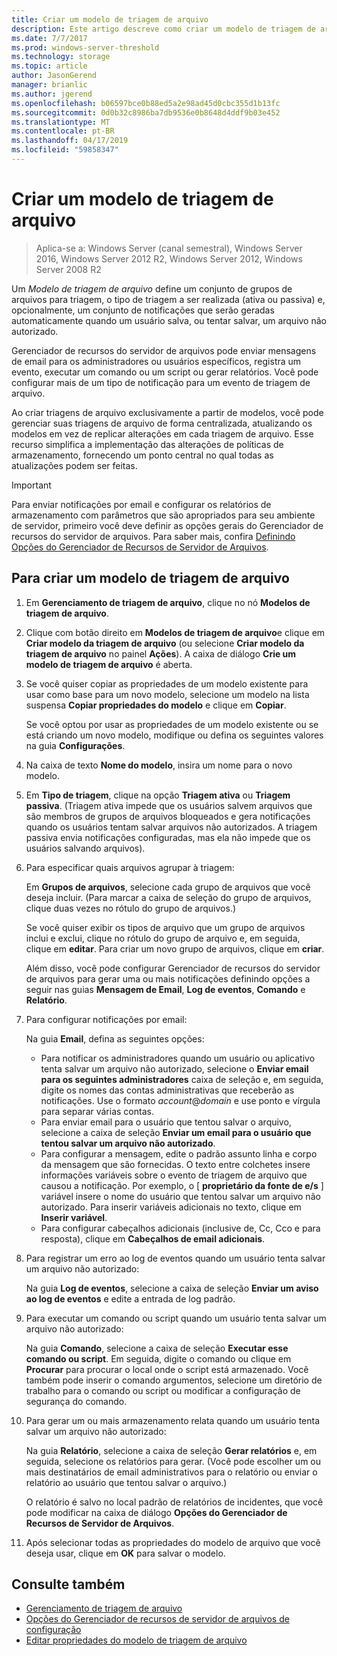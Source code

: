 ```yaml
---
title: Criar um modelo de triagem de arquivo
description: Este artigo descreve como criar um modelo de triagem de arquivo
ms.date: 7/7/2017
ms.prod: windows-server-threshold
ms.technology: storage
ms.topic: article
author: JasonGerend
manager: brianlic
ms.author: jgerend
ms.openlocfilehash: b06597bce0b88ed5a2e98ad45d0cbc355d1b13fc
ms.sourcegitcommit: 0d0b32c8986ba7db9536e0b8648d4ddf9b03e452
ms.translationtype: MT
ms.contentlocale: pt-BR
ms.lasthandoff: 04/17/2019
ms.locfileid: "59858347"
---
```

# <a name="create-a-file-screen-template"></a>Criar um modelo de triagem de arquivo

> Aplica-se a: Windows Server (canal semestral), Windows Server 2016, Windows Server 2012 R2, Windows Server 2012, Windows Server 2008 R2

Um *Modelo de triagem de arquivo* define um conjunto de grupos de arquivos para triagem, o tipo de triagem a ser realizada (ativa ou passiva) e, opcionalmente, um conjunto de notificações que serão geradas automaticamente quando um usuário salva, ou tentar salvar, um arquivo não autorizado.

Gerenciador de recursos do servidor de arquivos pode enviar mensagens de email para os administradores ou usuários específicos, registra um evento, executar um comando ou um script ou gerar relatórios. Você pode configurar mais de um tipo de notificação para um evento de triagem de arquivo.

Ao criar triagens de arquivo exclusivamente a partir de modelos, você pode gerenciar suas triagens de arquivo de forma centralizada, atualizando os modelos em vez de replicar alterações em cada triagem de arquivo. Esse recurso simplifica a implementação das alterações de políticas de armazenamento, fornecendo um ponto central no qual todas as atualizações podem ser feitas.

> [!Important]
> Para enviar notificações por email e configurar os relatórios de armazenamento com parâmetros que são apropriados para seu ambiente de servidor, primeiro você deve definir as opções gerais do Gerenciador de recursos do servidor de arquivos. Para saber mais, confira [Definindo Opções do Gerenciador de Recursos de Servidor de Arquivos](setting-file-server-resource-manager-options.md).

## <a name="to-create-a-file-screen-template"></a>Para criar um modelo de triagem de arquivo

1.  Em **Gerenciamento de triagem de arquivo**, clique no nó **Modelos de triagem de arquivo**.

2.  Clique com botão direito em **Modelos de triagem de arquivo**e clique em **Criar modelo da triagem de arquivo** (ou selecione **Criar modelo da triagem de arquivo** no painel **Ações**). A caixa de diálogo **Crie um modelo de triagem de arquivo** é aberta.

3.  Se você quiser copiar as propriedades de um modelo existente para usar como base para um novo modelo, selecione um modelo na lista suspensa **Copiar propriedades do modelo** e clique em **Copiar**.

    Se você optou por usar as propriedades de um modelo existente ou se está criando um novo modelo, modifique ou defina os seguintes valores na guia **Configurações**.

4.  Na caixa de texto **Nome do modelo**, insira um nome para o novo modelo.

5.  Em **Tipo de triagem**, clique na opção **Triagem ativa** ou **Triagem passiva**. (Triagem ativa impede que os usuários salvem arquivos que são membros de grupos de arquivos bloqueados e gera notificações quando os usuários tentam salvar arquivos não autorizados. A triagem passiva envia notificações configuradas, mas ela não impede que os usuários salvando arquivos).

6.  Para especificar quais arquivos agrupar à triagem:

    Em **Grupos de arquivos**, selecione cada grupo de arquivos que você deseja incluir. (Para marcar a caixa de seleção do grupo de arquivos, clique duas vezes no rótulo do grupo de arquivos.)

    Se você quiser exibir os tipos de arquivo que um grupo de arquivos inclui e exclui, clique no rótulo do grupo de arquivo e, em seguida, clique em **editar**. Para criar um novo grupo de arquivos, clique em **criar**.

    Além disso, você pode configurar Gerenciador de recursos do servidor de arquivos para gerar uma ou mais notificações definindo opções a seguir nas guias **Mensagem de Email**, **Log de eventos**, **Comando** e **Relatório**.

7.  Para configurar notificações por email:

    Na guia **Email**, defina as seguintes opções:

    -   Para notificar os administradores quando um usuário ou aplicativo tenta salvar um arquivo não autorizado, selecione o **Enviar email para os seguintes administradores** caixa de seleção e, em seguida, digite os nomes das contas administrativas que receberão as notificações. Use o formato *account*@*domain* e use ponto e vírgula para separar várias contas.
    -   Para enviar email para o usuário que tentou salvar o arquivo, selecione a caixa de seleção **Enviar um email para o usuário que tentou salvar um arquivo não autorizado**.
    -   Para configurar a mensagem, edite o padrão assunto linha e corpo da mensagem que são fornecidas. O texto entre colchetes insere informações variáveis sobre o evento de triagem de arquivo que causou a notificação. Por exemplo, o \[ **proprietário da fonte de e/s** \] variável insere o nome do usuário que tentou salvar um arquivo não autorizado. Para inserir variáveis adicionais no texto, clique em **Inserir variável**.
    -   Para configurar cabeçalhos adicionais (inclusive de, Cc, Cco e para resposta), clique em **Cabeçalhos de email adicionais**.

8.  Para registrar um erro ao log de eventos quando um usuário tenta salvar um arquivo não autorizado:

    Na guia **Log de eventos**, selecione a caixa de seleção **Enviar um aviso ao log de eventos** e edite a entrada de log padrão.

9.  Para executar um comando ou script quando um usuário tenta salvar um arquivo não autorizado:

    Na guia **Comando**, selecione a caixa de seleção **Executar esse comando ou script**. Em seguida, digite o comando ou clique em **Procurar** para procurar o local onde o script está armazenado. Você também pode inserir o comando argumentos, selecione um diretório de trabalho para o comando ou script ou modificar a configuração de segurança do comando.

10. Para gerar um ou mais armazenamento relata quando um usuário tenta salvar um arquivo não autorizado:

    Na guia **Relatório**, selecione a caixa de seleção **Gerar relatórios** e, em seguida, selecione os relatórios para gerar. (Você pode escolher um ou mais destinatários de email administrativos para o relatório ou enviar o relatório ao usuário que tentou salvar o arquivo.)

    O relatório é salvo no local padrão de relatórios de incidentes, que você pode modificar na caixa de diálogo **Opções do Gerenciador de Recursos de Servidor de Arquivos**.

11. Após selecionar todas as propriedades do modelo de arquivo que você deseja usar, clique em **OK** para salvar o modelo.

## <a name="see-also"></a>Consulte também

-   [Gerenciamento de triagem de arquivo](file-screening-management.md)
-   [Opções do Gerenciador de recursos de servidor de arquivos de configuração](setting-file-server-resource-manager-options.md)
-   [Editar propriedades do modelo de triagem de arquivo](edit-file-screen-template-properties.md)

